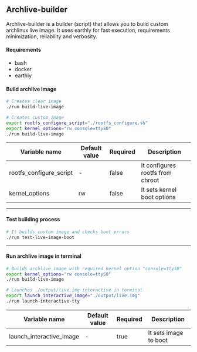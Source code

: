 ## Archlive-builder
Archlive-builder is a builder (script) that allows you to build custom
archlinux live image. It uses earthly for fast execution, requirements
minimization, reliability and verbosity.

#### Requirements
- bash
- docker
- earthly

#### Build archlive image

```bash
# Creates clear image
./run build-live-image

# Creates custom image
export rootfs_configure_script="./rootfs_configure.sh"
export kernel_options="rw console=ttyS0"
./run build-live-image
```

Variable name | Default value | Required | Description
-|-|- | -
rootfs_configure_script | - | false | It configures rootfs from chroot
kernel_options | rw | false | It sets kernel boot options


---
#### Test building process
```bash
# It builds custom image and checks boot errors
./run test-live-image-boot
```


---
#### Run archlive image in terminal
```bash
# Builds archlive image with required kernel option "console=ttyS0"
export kernel_options="rw console=ttyS0"
./run build-live-image

# Launches ./output/live.img interactive in terminal
export launch_interactive_image="./output/live.img"
./run launch-interactive-tty
```

Variable name | Default value | Required | Description
-|-|- | -
launch_interactive_image | - | true | It sets image to boot
